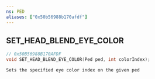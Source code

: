 ```yaml
---
ns: PED
aliases: ["0x50b56988b170afdf"]
---
```

## SET_HEAD_BLEND_EYE_COLOR

```c
// 0x50B56988B170AFDF
void SET_HEAD_BLEND_EYE_COLOR(Ped ped, int colorIndex);
```

```
Sets the specified eye color index on the given ped
```
